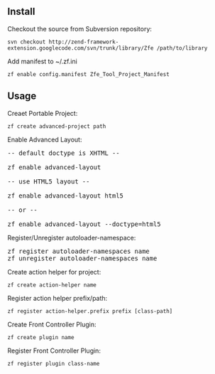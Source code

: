 ## Install

Checkout the source from Subversion repository:

`svn checkout http://zend-framework-extension.googlecode.com/svn/trunk/library/Zfe /path/to/library`

Add manifest to ~/.zf.ini

`zf enable config.manifest Zfe_Tool_Project_Manifest`

## Usage

Creaet Portable Project:

`zf create advanced-project path`

Enable Advanced Layout:

<pre>
-- default doctype is XHTML --

zf enable advanced-layout

-- use HTML5 layout --

zf enable advanced-layout html5

-- or --

zf enable advanced-layout --doctype=html5
</pre>

Register/Unregister autoloader-namespace:

<pre>
zf register autoloader-namespaces name
zf unregister autoloader-namespaces name
</pre>

Create action helper for project:

`zf create action-helper name`

Register action helper prefix/path:

`zf register action-helper.prefix prefix [class-path]`

Create Front Controller Plugin:

`zf create plugin name`

Register Front Controller Plugin:

`zf register plugin class-name`